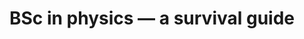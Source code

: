 ---
title: "BSc in physics — a survival guide"
description: "An unofficial guide for physics undergraduates to help navigate the challenges of BSc program."
publishDate: "31 Jul 2021"
tags: ["physics", "education", "guide"]
link: "https://medium.com/@herman.daniel/how-to-survive-bsc-in-physics-a4f1c4f19e4f?source=friends_link&sk=5d562864bc179ad26b4f424f2fab26c7"
---